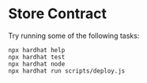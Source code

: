 # Store Contract

Try running some of the following tasks:

```shell
npx hardhat help
npx hardhat test
npx hardhat node
npx hardhat run scripts/deploy.js
```
